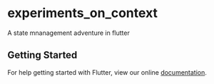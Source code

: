 # experiments_on_context

A state mnanagement adventure in flutter

## Getting Started

For help getting started with Flutter, view our online
[documentation](https://flutter.io/).
